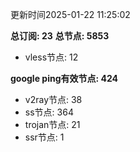 更新时间2025-01-22 11:25:02

**总订阅: 23**
**总节点: 5853**
- vless节点: 12

**google ping有效节点: 424**
- v2ray节点: 38
- ss节点: 364
- trojan节点: 21
- ssr节点: 1
